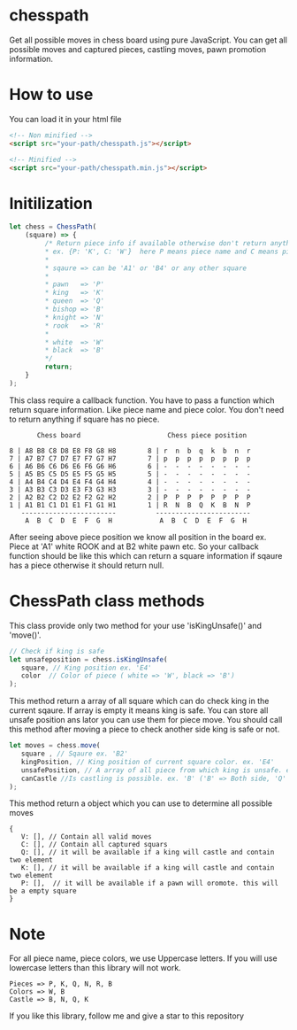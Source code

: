 # chesspath
Get all possible moves in chess board using pure JavaScript. You can get all possible moves and captured pieces, castling moves, pawn promotion information.

# How to use
You can load it in your html file
```html
<!-- Non minified -->
<script src="your-path/chesspath.js"></script>

<!-- Minified -->
<script src="your-path/chesspath.min.js"></script>
```

# Initilization
```js
let chess = ChessPath(
    (square) => {
         /* Return piece info if available otherwise don't return anything
         * ex. {P: 'K', C: 'W'}  here P means piece name and C means piece color
         *
         * sqaure => can be 'A1' or 'B4' or any other square
         *
         * pawn   => 'P'
         * king   => 'K'
         * queen  => 'Q'
         * bishop => 'B'
         * knight => 'N'
         * rook   => 'R'
         *
         * white  => 'W'
         * black  => 'B'
         */   
         return;
    }
);
```
This class require a callback function. You have to pass a function which return square information. Like piece name and piece color. You don't need to return anything if square has no piece.

```
       Chess board                      Chess piece position

8 | A8 B8 C8 D8 E8 F8 G8 H8        8 | r  n  b  q  k  b  n  r
7 | A7 B7 C7 D7 E7 F7 G7 H7        7 | p  p  p  p  p  p  p  p
6 | A6 B6 C6 D6 E6 F6 G6 H6        6 | -  -  -  -  -  -  -  -
5 | A5 B5 C5 D5 E5 F5 G5 H5        5 | -  -  -  -  -  -  -  -
4 | A4 B4 C4 D4 E4 F4 G4 H4        4 | -  -  -  -  -  -  -  -
3 | A3 B3 C3 D3 E3 F3 G3 H3        3 | -  -  -  -  -  -  -  -
2 | A2 B2 C2 D2 E2 F2 G2 H2        2 | P  P  P  P  P  P  P  P
1 | A1 B1 C1 D1 E1 F1 G1 H1        1 | R  N  B  Q  K  B  N  P
   ------------------------          ------------------------
    A  B  C  D  E  F  G  H            A  B  C  D  E  F  G  H
```

After seeing above piece position we know all position in the board ex. Piece at 'A1' white ROOK and at B2  white pawn etc.
So your callback function should be like this which can return a square information if sqaure has a piece otherwise it should return null.

# ChessPath class methods
This class provide only two method for your use 'isKingUnsafe()' and 'move()'.

```js
// Check if king is safe
let unsafeposition = chess.isKingUnsafe(
   square, // King position ex. 'E4'
   color  // Color of piece ( white => 'W', black => 'B')
);
```
This method return a array of all square which can do check king in the current sqaure. If array is empty it means king is safe. You can store all unsafe position ans lator you can use them for piece move. You should call this method after moving a piece to check another side king is safe or not.


```js
let moves = chess.move(
   square , // Sqaure ex. 'B2'
   kingPosition, // King position of current square color. ex. 'E4'
   unsafePosition, // A array of all piece from which king is unsafe. ex. ['A2', 'B4'] ( You can get all unsafe position by isKingUnsafe() method)
   canCastle //Is castling is possible. ex. 'B' ('B' => Both side, 'Q' => Queen side, 'K' => King side, 'N' => Can't castle)
);
```
This method return a object which you can use to determine all possible moves
```
{
   V: [], // Contain all valid moves
   C: [], // Contain all captured squars
   Q: [], // it will be available if a king will castle and contain two element
   K: [], // it will be available if a king will castle and contain two element
   P: [],  // it will be available if a pawn will oromote. this will be a empty square
}
```

# Note
For all piece name, piece colors, we use Uppercase letters. If you will use lowercase letters than this library will not work.
```
Pieces => P, K, Q, N, R, B
Colors => W, B
Castle => B, N, Q, K
```

If you like this library, follow me and give a star to this repository
